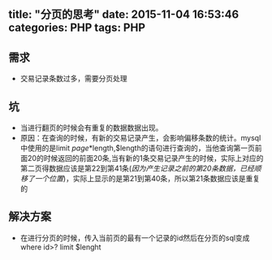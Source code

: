 title: "分页的思考"
date: 2015-11-04 16:53:46
categories: PHP
tags: PHP
---
## 需求
* 交易记录条数过多，需要分页处理

## 坑
* 当进行翻页的时候会有重复的数据数据出现。
* 原因：在查询的时候，有新的交易记录产生，会影响偏移条数的统计。mysql中使用的是limit $page*$length,$length的语句进行查询的，当他查询第一页前面20的时候返回的前面20条,当有新的1条交易记录产生的时候，实际上对应的第二页得数据应该是第22到第41条(*因为产生记录之前的第20条数据，已经顺移了一个位置*)，实际上显示的是第21到第40条，所以第21条数据应该是重复的

## 解决方案
* 在进行分页的时候，传入当前页的最有一个记录的id然后在分页的sql变成where id>? limit $lenght
